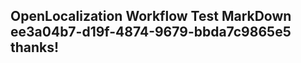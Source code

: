 <properties
ms.topic="hero-topic"
ms.test1="hero-topic"
ms.test2="test"/>


## OpenLocalization Workflow Test MarkDown ee3a04b7-d19f-4874-9679-bbda7c9865e5 thanks!



<!--HONumber=Aug16_HO3-->


